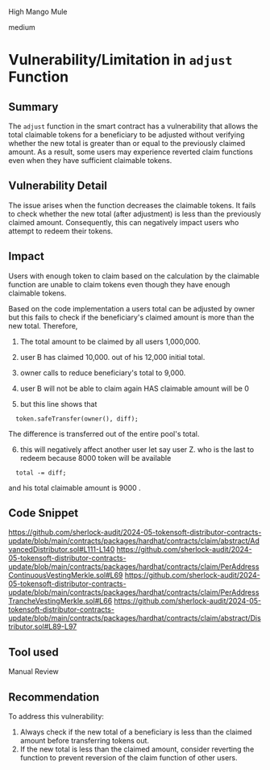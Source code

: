 High Mango Mule

medium

# Vulnerability/Limitation in `adjust` Function

## Summary
The `adjust` function in the smart contract has a vulnerability that allows the total claimable tokens for a beneficiary to be adjusted without verifying whether the new total is greater than or equal to the previously claimed amount. As a result, some users may experience reverted claim functions even when they have sufficient claimable tokens.

## Vulnerability Detail

The issue arises when the function decreases the claimable tokens. It fails to check whether the new total (after adjustment) is less than the previously claimed amount. Consequently, this can negatively impact users who attempt to redeem their tokens.

## Impact
 Users with enough token to claim based on the calculation by the claimable function are  unable to claim tokens even though they have enough claimable tokens.

Based on the code implementation a users total can be adjusted by owner but this fails to check if the beneficiary's claimed amount is more than the new total. 
Therefore,
 1. The total amount to be claimed by all users 1,000,000.
 
 2.  user B has claimed 10,000. out of his 12,000 initial total.
 
 3.  owner calls to reduce beneficiary's total to 9,000. 
 
 4. user B will not be able to claim again HAS claimable amount will be 0
  
 5.  but this line shows that    
```solidity
  token.safeTransfer(owner(), diff);             
```
 The difference is transferred out of the entire pool's total. 

6. this will negatively affect another user let say user Z. who is the last to redeem because 8000 token will be available

```solidity
  total -= diff;             
```
 and his total claimable amount is 9000 .



## Code Snippet
https://github.com/sherlock-audit/2024-05-tokensoft-distributor-contracts-update/blob/main/contracts/packages/hardhat/contracts/claim/abstract/AdvancedDistributor.sol#L111-L140
https://github.com/sherlock-audit/2024-05-tokensoft-distributor-contracts-update/blob/main/contracts/packages/hardhat/contracts/claim/PerAddressContinuousVestingMerkle.sol#L69
https://github.com/sherlock-audit/2024-05-tokensoft-distributor-contracts-update/blob/main/contracts/packages/hardhat/contracts/claim/PerAddressTrancheVestingMerkle.sol#L66
https://github.com/sherlock-audit/2024-05-tokensoft-distributor-contracts-update/blob/main/contracts/packages/hardhat/contracts/claim/abstract/Distributor.sol#L89-L97
## Tool used

Manual Review

## Recommendation

To address this vulnerability:
1. Always check if the new total of a beneficiary is less than the claimed amount before transferring tokens out.
9. If the new total is less than the claimed amount, consider reverting the function to prevent reversion of the claim function of other users.

